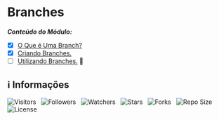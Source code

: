 <!-- Título -->
# Branches

***Conteúdo do Módulo:***

* [x] [O Que é Uma Branch?](https://github.com/Devsgeeknerd/cla-o-que-uma-bra-bra-git-fun-bas)
* [x] [Criando Branches.](https://github.com/Devsgeeknerd/cla-cri-bra-bra-git-fun-bas)
* [ ] [Utilizando Branches.](https://github.com/Devsgeeknerd/cla-uti-bra-bra-git-fun-bas) &#128679;

<!-- Informações -->
## &#8505; Informações

![Visitors](https://api.visitorbadge.io/api/visitors?path=Devsgeeknerd%2Fmod-bra-git-fun-bas&label=Visitantes&labelColor=%23700070&labelStyle=none&countColor=%23000fff&style=plastic&color=%23ffffff "Total de Visitantes")
&nbsp;
![Followers](https://img.shields.io/github/followers/Devsgeeknerd?style=p&label=Seguidores&labelColor=800080&color=000fff "Total de Seguidores")
&nbsp;
![Watchers](https://img.shields.io/github/watchers/Devsgeeknerd/mod-bra-git-fun-bas?style=p&label=Observadores&labelColor=800080&color=000fff "Total de Observadores")
&nbsp;
![Stars](https://img.shields.io/github/stars/Devsgeeknerd/mod-bra-git-fun-bas?style=p&label=Estrelas&labelColor=800080&color=000fff "Total de Estrelas")
&nbsp;
![Forks](https://img.shields.io/github/forks/Devsgeeknerd/?style=p&label=Bifurcações&labelColor=800080&color=000fff "Total de Bifurcações")
&nbsp;
![Repo Size](https://img.shields.io/github/repo-size/Devsgeeknerd/mod-bra-git-fun-bas?style=p&label=Tamanho&labelColor=800080&color=000fff "Tamanho do Repositório")
&nbsp;
![License](https://img.shields.io/github/license/Devsgeeknerd/mod-bra-git-fun-bas?style=p&label=Licença&labelColor=800080&color=000fff "Licença do Repositório")
